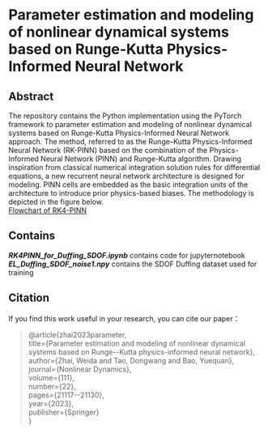 # Parameter estimation and modeling of nonlinear dynamical systems based on Runge-Kutta Physics-Informed Neural Network
## Abstract
The repository contains the Python implementation using the PyTorch framework to parameter estimation and modeling of nonlinear dynamical systems based on Runge-Kutta Physics-Informed Neural Network approach. The method, referred to as the Runge–Kutta Physics-Informed Neural Network (RK-PINN) based on the combination of the Physics-Informed Neural Network (PINN) and Runge-Kutta algorithm. Drawing inspiration from classical numerical integration solution rules for differential equations, a new recurrent neural network architecture is designed for modeling. PINN cells are embedded as the basic integration units of the architecture to introduce prior physics-based biases. The methodology is depicted in the figure below.  
[Flowchart of RK4-PINN](Figures/Figure1.png)



## Contains
***RK4PINN_for_Duffing_SDOF.ipynb*** contains code for jupyternotebook <br>
***EL_Duffing_SDOF_noise1.npy*** contains the SDOF Duffing dataset used for training <br>


## Citation
If you find this work useful in your research, you can cite our paper：
> @article{zhai2023parameter, <br>
  title={Parameter estimation and modeling of nonlinear dynamical systems based on Runge--Kutta physics-informed neural network},<br>
  author={Zhai, Weida and Tao, Dongwang and Bao, Yuequan},<br>
  journal={Nonlinear Dynamics},<br>
  volume={111},<br>
  number={22},<br>
  pages={21117--21130},<br>
  year={2023},<br>
  publisher={Springer}<br>
  }
